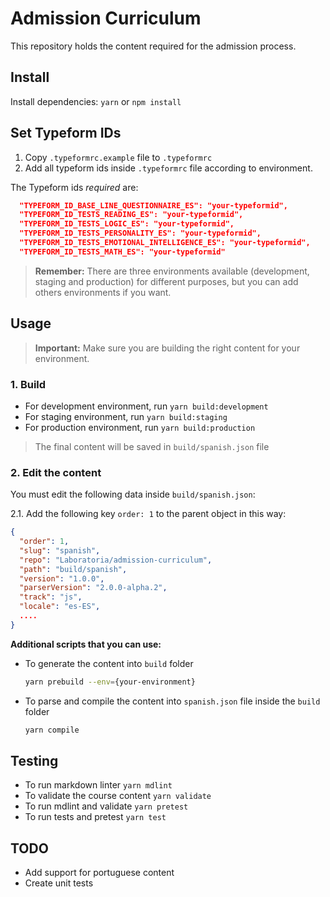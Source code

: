 # Admission Curriculum

This repository holds the content required for the admission process.

## Install

Install dependencies: `yarn` or `npm install`

## Set Typeform IDs

1. Copy `.typeformrc.example` file to `.typeformrc`
2. Add all typeform ids inside `.typeformrc` file according to environment.

The Typeform ids _required_ are:

```json
  "TYPEFORM_ID_BASE_LINE_QUESTIONNAIRE_ES": "your-typeformid",
  "TYPEFORM_ID_TESTS_READING_ES": "your-typeformid",
  "TYPEFORM_ID_TESTS_LOGIC_ES": "your-typeformid",
  "TYPEFORM_ID_TESTS_PERSONALITY_ES": "your-typeformid",
  "TYPEFORM_ID_TESTS_EMOTIONAL_INTELLIGENCE_ES": "your-typeformid",
  "TYPEFORM_ID_TESTS_MATH_ES": "your-typeformid"
```

> __Remember:__ There are three environments available
> (development, staging and production) for different purposes, but you can add
> others environments if you want.


## Usage

> __Important:__ Make sure you are building the right content for your environment.

### 1. Build

- For development environment, run `yarn build:development`
- For staging environment, run `yarn build:staging`
- For production environment, run `yarn build:production`

> The final content will be saved in `build/spanish.json` file

### 2. Edit the content

You must edit the following data inside `build/spanish.json`:

2.1. Add the following key `order: 1` to the parent object in this way:

```json
{
  "order": 1,
  "slug": "spanish",
  "repo": "Laboratoria/admission-curriculum",
  "path": "build/spanish",
  "version": "1.0.0",
  "parserVersion": "2.0.0-alpha.2",
  "track": "js",
  "locale": "es-ES",
  ....
}
```

__Additional scripts that you can use:__

- To generate the content into `build` folder

  ```bash
  yarn prebuild --env={your-environment}
  ```
- To parse and compile the content into `spanish.json` file inside the `build` folder

  ```bash
  yarn compile
  ```

## Testing

- To run markdown linter `yarn mdlint`
- To validate the course content `yarn validate`
- To run mdlint and validate `yarn pretest`
- To run tests and pretest `yarn test`

## TODO

- Add support for portuguese content
- Create unit tests

